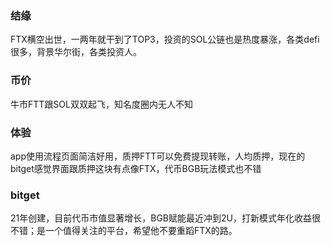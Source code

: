 ### 结缘
FTX横空出世，一两年就干到了TOP3，投资的SOL公链也是热度暴涨，各类defi很多，背景华尔街，各类投资人。
### 币价
牛市FTT跟SOL双双起飞，知名度圈内无人不知
### 体验
app使用流程页面简洁好用，质押FTT可以免费提现转账，人均质押，现在的bitget感觉界面跟质押这块有点像FTX，代币BGB玩法模式也不错
### bitget
21年创建，目前代币市值显著增长，BGB赋能最近冲到2U，打新模式年化收益很不错；是一个值得关注的平台，希望他不要重蹈FTX的路。
